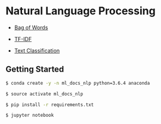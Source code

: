 # Natural Language Processing

* [Bag of Words](bow/bow.md)
* [TF-IDF](tf_idf/tf_idf.md)

* [Text Classification](text_classification/txt_classify.md)

## Getting Started

```sh
$ conda create -y -n ml_docs_nlp python=3.6.4 anaconda
```

```sh
$ source activate ml_docs_nlp
```

```sh
$ pip install -r requirements.txt
```

```sh
$ jupyter notebook
```